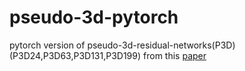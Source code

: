 # pseudo-3d-pytorch
pytorch version of pseudo-3d-residual-networks(P3D)(P3D24,P3D63,P3D131,P3D199) from this [paper](chrome-extension://cdonnmffkdaoajfknoeeecmchibpmkmg/static/pdf/web/viewer.html?file=http%3A%2F%2Fopenaccess.thecvf.com%2Fcontent_ICCV_2017%2Fpapers%2FQiu_Learning_Spatio-Temporal_Representation_ICCV_2017_paper.pdf)
